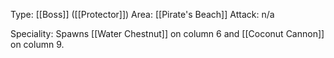 Type: [[Boss]] ([[Protector]])
Area: [[Pirate's Beach]]
Attack: n/a

Speciality: Spawns [[Water Chestnut]] on column 6 and [[Coconut Cannon]] on column 9.